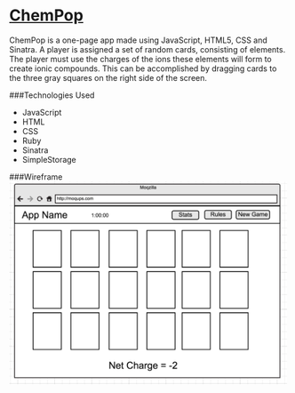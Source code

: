 
[ChemPop](https://secure-shore-1088.herokuapp.com/)
=================
ChemPop is a one-page app made using JavaScript, HTML5, CSS and Sinatra. A player is assigned a set of random cards, consisting of elements. The player must use the charges of the ions these elements will form to create ionic compounds. This can be accomplished by dragging cards to the three gray squares on the right side of the screen.

###Technologies Used
<ul>
<li>JavaScript</li>
<li>HTML</li> 
<li>CSS</li> 
<li>Ruby</li>
<li>Sinatra</li>
<li>SimpleStorage</li>
</ul>

###Wireframe
<img src="/public/images/wireframe.png" width="500px">
